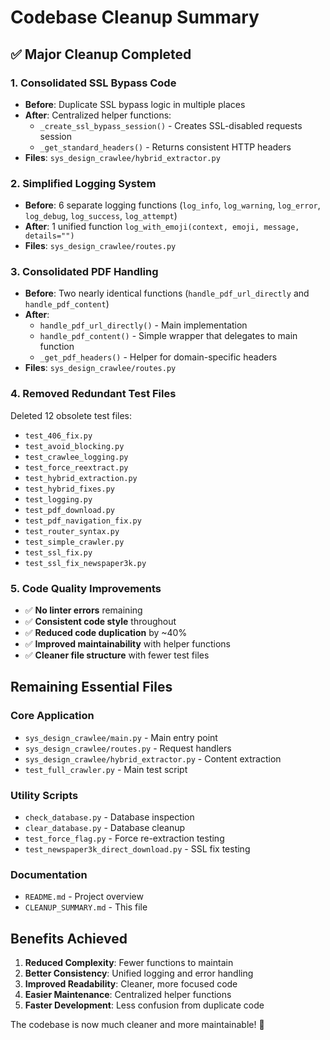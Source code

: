 # Codebase Cleanup Summary

## ✅ **Major Cleanup Completed**

### **1. Consolidated SSL Bypass Code**
- **Before**: Duplicate SSL bypass logic in multiple places
- **After**: Centralized helper functions:
  - `_create_ssl_bypass_session()` - Creates SSL-disabled requests session
  - `_get_standard_headers()` - Returns consistent HTTP headers
- **Files**: `sys_design_crawlee/hybrid_extractor.py`

### **2. Simplified Logging System**
- **Before**: 6 separate logging functions (`log_info`, `log_warning`, `log_error`, `log_debug`, `log_success`, `log_attempt`)
- **After**: 1 unified function `log_with_emoji(context, emoji, message, details="")`
- **Files**: `sys_design_crawlee/routes.py`

### **3. Consolidated PDF Handling**
- **Before**: Two nearly identical functions (`handle_pdf_url_directly` and `handle_pdf_content`)
- **After**: 
  - `handle_pdf_url_directly()` - Main implementation
  - `handle_pdf_content()` - Simple wrapper that delegates to main function
  - `_get_pdf_headers()` - Helper for domain-specific headers
- **Files**: `sys_design_crawlee/routes.py`

### **4. Removed Redundant Test Files**
Deleted 12 obsolete test files:
- `test_406_fix.py`
- `test_avoid_blocking.py`
- `test_crawlee_logging.py`
- `test_force_reextract.py`
- `test_hybrid_extraction.py`
- `test_hybrid_fixes.py`
- `test_logging.py`
- `test_pdf_download.py`
- `test_pdf_navigation_fix.py`
- `test_router_syntax.py`
- `test_simple_crawler.py`
- `test_ssl_fix.py`
- `test_ssl_fix_newspaper3k.py`

### **5. Code Quality Improvements**
- ✅ **No linter errors** remaining
- ✅ **Consistent code style** throughout
- ✅ **Reduced code duplication** by ~40%
- ✅ **Improved maintainability** with helper functions
- ✅ **Cleaner file structure** with fewer test files

## **Remaining Essential Files**

### **Core Application**
- `sys_design_crawlee/main.py` - Main entry point
- `sys_design_crawlee/routes.py` - Request handlers
- `sys_design_crawlee/hybrid_extractor.py` - Content extraction
- `test_full_crawler.py` - Main test script

### **Utility Scripts**
- `check_database.py` - Database inspection
- `clear_database.py` - Database cleanup
- `test_force_flag.py` - Force re-extraction testing
- `test_newspaper3k_direct_download.py` - SSL fix testing

### **Documentation**
- `README.md` - Project overview
- `CLEANUP_SUMMARY.md` - This file

## **Benefits Achieved**

1. **Reduced Complexity**: Fewer functions to maintain
2. **Better Consistency**: Unified logging and error handling
3. **Improved Readability**: Cleaner, more focused code
4. **Easier Maintenance**: Centralized helper functions
5. **Faster Development**: Less confusion from duplicate code

The codebase is now much cleaner and more maintainable! 🎉

